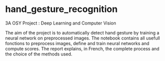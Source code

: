 # hand_gesture_recognition
3A OSY Project : Deep Learning and Computer Vision

The aim of the project is to automatically detect hand gesture by training a neural network on preprocessed images. 
The notebook contains all usefull fonctions to preprocess images, define and train neural networks and compute scores.
The report explains, in French, the complete process and the choice of the methods used. 